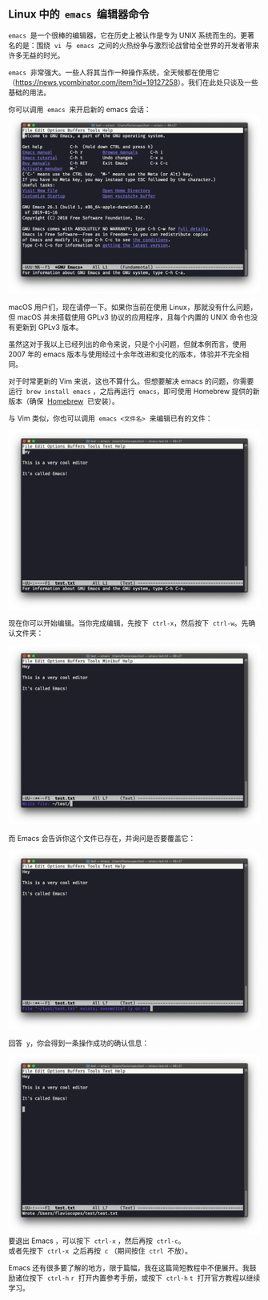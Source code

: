## Linux 中的  `emacs`  编辑器命令

`emacs`  是一个很棒的编辑器，它在历史上被认作是专为 UNIX 系统而生的。更著名的是：围绕  `vi`  与  `emacs`  之间的火热纷争与激烈论战曾给全世界的开发者带来许多无益的时光。

`emacs`  非常强大。一些人将其当作一种操作系统，全天候都在使用它 （<https://news.ycombinator.com/item?id=19127258>）。我们在此处只谈及一些基础的用法。

你可以调用  `emacs`  来开启新的 emacs 会话：
![alt text](image-79.png)

macOS 用户们，现在请停一下。如果你当前在使用 Linux，那就没有什么问题，但 macOS 并未搭载使用 GPLv3 协议的应用程序，且每个内置的 UNIX 命令也没有更新到 GPLv3 版本。

虽然这对于我以上已经列出的命令来说，只是个小问题，但就本例而言，使用 2007 年的 emacs 版本与使用经过十余年改进和变化的版本，体验并不完全相同。

对于时常更新的 Vim 来说，这也不算什么。但想要解决 emacs 的问题，你需要运行  `brew install emacs` ，之后再运行  `emacs`，即可使用 Homebrew 提供的新版本（确保  [Homebrew](https://flaviocopes.com/homebrew/)  已安装）。

与 Vim 类似，你也可以调用  `emacs <文件名>`  来编辑已有的文件：

![alt text](image-80.png)

现在你可以开始编辑。当你完成编辑，先按下  `ctrl-x`，然后按下  `ctrl-w`。先确认文件夹：

![alt text](image-81.png)

而 Emacs 会告诉你这个文件已存在，并询问是否要覆盖它：

![alt text](image-82.png)

回答  `y`，你会得到一条操作成功的确认信息：

![alt text](image-83.png)
要退出 Emacs ，可以按下  `ctrl-x` ，然后再按  `ctrl-c`。  
或者先按下  `ctrl-x`  之后再按  `c` （期间按住  `ctrl`  不放）。

Emacs 还有很多要了解的地方，限于篇幅，我在这篇简短教程中不便展开。我鼓励诸位按下  `ctrl-h` `r`  打开内置参考手册，或按下  `ctrl-h` `t`  打开官方教程以继续学习。
